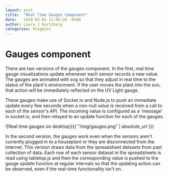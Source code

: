 ```yaml
---
layout: post
title:  "Real Time Gauges Component"
date:   2018-03-01 11:45:26 -0500
author: Laura J Kurtzberg
categories: blogpost
---
```


Gauges component
================

There are two versions of the gauges component. In the first, real time gauge visualizations update whenever each sensor records a new value. The gauges are animated with svg so that they adjust in real time to the status of the plant's environment. If the user moves the plant into the sun, that action will be immediately reflected on the UV Light gauge.

These gauges make use of Socket.io and Node.js to push an immediate update every few seconds when a non-null value is received from a call to each of the sensor's API. The incoming value is configured as a 'message' in socket.io, and then relayed to an update function for each of the gauges.

![Real time gauges on desktop]({{ "/img/gauges.png" | absolute_url }})

In the second version, the gauges work even when the sensors aren't currently plugged in to a houseplant or they are disconnected from the Internet.
This version draws data from the spreadsheet datasets from past collection of data. Each row of each sensor dataset in the spreadsheets is read using tabletop.js and then the corresponding value is pushed to the gauge update function at regular intervals so that the updating action can be observed, even if the
real-time functionality isn't on.
